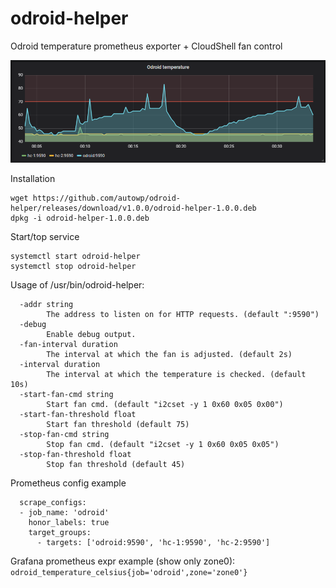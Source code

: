 # odroid-helper
Odroid temperature prometheus exporter + CloudShell fan control

![Grafana Example](grafana.png)

Installation
```
wget https://github.com/autowp/odroid-helper/releases/download/v1.0.0/odroid-helper-1.0.0.deb
dpkg -i odroid-helper-1.0.0.deb
```

Start/top service
```
systemctl start odroid-helper
systemctl stop odroid-helper
```

Usage of /usr/bin/odroid-helper:
```
  -addr string
    	The address to listen on for HTTP requests. (default ":9590")
  -debug
    	Enable debug output.
  -fan-interval duration
    	The interval at which the fan is adjusted. (default 2s)
  -interval duration
    	The interval at which the temperature is checked. (default 10s)
  -start-fan-cmd string
    	Start fan cmd. (default "i2cset -y 1 0x60 0x05 0x00")
  -start-fan-threshold float
    	Start fan threshold (default 75)
  -stop-fan-cmd string
    	Stop fan cmd. (default "i2cset -y 1 0x60 0x05 0x05")
  -stop-fan-threshold float
    	Stop fan threshold (default 45)
```
  
Prometheus config example
```
  scrape_configs:
  - job_name: 'odroid'
    honor_labels: true
    target_groups:
      - targets: ['odroid:9590', 'hc-1:9590', 'hc-2:9590']
```

Grafana prometheus expr example (show only zone0): `odroid_temperature_celsius{job='odroid',zone='zone0'}`
